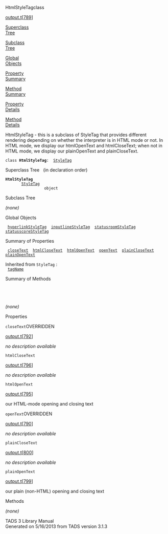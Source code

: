 ---
---
<span class="title">HtmlStyleTag</span><span class="type">class</span>

[output.t](../file/output.t.html)\[[789](../source/output.t.html#789)\]

[Superclass  
Tree](#_SuperClassTree_)

[Subclass  
Tree](#_SubClassTree_)

[Global  
Objects](#_ObjectSummary_)

[Property  
Summary](#_PropSummary_)

[Method  
Summary](#_MethodSummary_)

[Property  
Details](#_Properties_)

[Method  
Details](#_Methods_)

<div class="fdesc">

HtmlStyleTag - this is a subclass of StyleTag that provides different
rendering depending on whether the interpreter is in HTML mode or not.
In HTML mode, we display our htmlOpenText and htmlCloseText; when not in
HTML mode, we display our plainOpenText and plainCloseText.

`class `**`HtmlStyleTag`**` :   `[`StyleTag`](../object/StyleTag.html)

</div>

<span id="_SuperClassTree_"></span>

<div class="mjhd">

<span class="hdln">Superclass Tree</span>   (in declaration order)

</div>

**`HtmlStyleTag`**  
`         `[`StyleTag`](../object/StyleTag.html)  
`                 object`  
<span id="_SubClassTree_"></span>

<div class="mjhd">

<span class="hdln">Subclass Tree</span>  

</div>

*(none)* <span id="_ObjectSummary_"></span>

<div class="mjhd">

<span class="hdln">Global Objects</span>  

</div>

` `[`hyperlinkStyleTag`](../object/hyperlinkStyleTag.html)`  `[`inputlineStyleTag`](../object/inputlineStyleTag.html)`  `[`statusroomStyleTag`](../object/statusroomStyleTag.html)`  `[`statusscoreStyleTag`](../object/statusscoreStyleTag.html)`  `
<span id="_PropSummary_"></span>

<div class="mjhd">

<span class="hdln">Summary of Properties</span>  

</div>

` `[`closeText`](#closeText)`  `[`htmlCloseText`](#htmlCloseText)`  `[`htmlOpenText`](#htmlOpenText)`  `[`openText`](#openText)`  `[`plainCloseText`](#plainCloseText)`  `[`plainOpenText`](#plainOpenText)`  `

Inherited from `StyleTag` :  
` `[`tagName`](../object/StyleTag.html#tagName)`  `

<span id="_MethodSummary_"></span>

<div class="mjhd">

<span class="hdln">Summary of Methods</span>  

</div>

` `

` `

*(none)* <span id="_Properties_"></span>

<div class="mjhd">

<span class="hdln">Properties</span>  

</div>

<span id="closeText"></span>

`closeText`<span class="rem">OVERRIDDEN</span>

[output.t](../file/output.t.html)\[[792](../source/output.t.html#792)\]

<div class="desc">

*no description available*

</div>

<span id="htmlCloseText"></span>

`htmlCloseText`

[output.t](../file/output.t.html)\[[796](../source/output.t.html#796)\]

<div class="desc">

*no description available*

</div>

<span id="htmlOpenText"></span>

`htmlOpenText`

[output.t](../file/output.t.html)\[[795](../source/output.t.html#795)\]

<div class="desc">

our HTML-mode opening and closing text

</div>

<span id="openText"></span>

`openText`<span class="rem">OVERRIDDEN</span>

[output.t](../file/output.t.html)\[[790](../source/output.t.html#790)\]

<div class="desc">

*no description available*

</div>

<span id="plainCloseText"></span>

`plainCloseText`

[output.t](../file/output.t.html)\[[800](../source/output.t.html#800)\]

<div class="desc">

*no description available*

</div>

<span id="plainOpenText"></span>

`plainOpenText`

[output.t](../file/output.t.html)\[[799](../source/output.t.html#799)\]

<div class="desc">

our plain (non-HTML) opening and closing text

</div>

<span id="_Methods_"></span>

<div class="mjhd">

<span class="hdln">Methods</span>  

</div>

*(none)*

<div class="ftr">

TADS 3 Library Manual  
Generated on 5/16/2013 from TADS version 3.1.3

</div>
